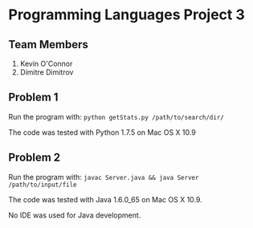 # Programming Languages Project 3

## Team Members
 1. Kevin O'Connor
 2. Dimitre Dimitrov

## Problem 1
Run the program with: ```python getStats.py /path/to/search/dir/```

The code was tested with Python 1.7.5 on Mac OS X 10.9

## Problem 2
Run the program with: ```javac Server.java && java Server /path/to/input/file```

The code was tested with Java 1.6.0_65 on Mac OS X 10.9.

No IDE was used for Java development.
